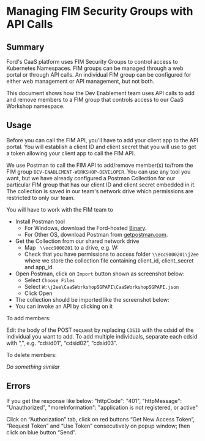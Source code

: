 # Managing FIM Security Groups with API Calls

## Summary

Ford's CaaS platform uses FIM Security Groups to control access to Kubernetes Namespaces. FIM groups can be managed through a web portal or through API calls. An individual FIM group can be configured for either web management or API management, but not both.

This document shows how the Dev Enablement team uses API calls to add and remove members to a FIM group that controls access to our CaaS Workshop namespace.

## Usage
Before you can call the FIM API, you'll have to add your client app to the API portal. You will establish a client ID and client secret that you will use to get a token allowing your client app to call the FIM API.

We use Postman to call the FIM API to add/remove member(s) to/from the FIM group `DEV-ENABLEMENT-WORKSHOP-DEVELOPER`. You can use any tool you want, but we have already configured a Postman Collection for our particular FIM group that has our client ID and client secret embedded in it. The collection is saved in our team's network drive which permissions are restricted to only our team.

You will have to work with the FIM team to

- Install Postman tool
  - For Windows, download the Ford-hosted [Binary](https://it2.spt.ford.com/sites/WebCOE/Docs/Downloads/Web%20Components/Postman-win64-7.14.0-Setup.exe).
  - For Other OS, download Postman from [getpostman.com](https://www.getpostman.com/).
- Get the Collection from our shared network drive
  - Map ` \\ecc9000201` to a drive, e.g. W:
  - Check that you have permissions to access folder `\\ecc9000201\j2ee` where we store the collection file containing client_id, client_secret and app_id.
- Open Postman, click on `Import` button shown as screenshot below:
  - Select `Choose Files`
  - Select `W:\j2ee\CaaSWorkshopSGPAPI\CaaSWorkshopSGPAPI.json`
  - Click Open
- The collection should be imported like the screenshot below:
- You can invoke an API by clicking on it

To add members:

Edit the body of the POST request by replacing `CDSID` with the cdsid of the individual you want to add. To add multiple individuals, separate each cdsid with “,”, e.g. “cdsid01”, “cdsid02”, “cdsid03”.

To delete members:

*Do something similar*

## Errors

If you get the response like below:
    "httpCode": "401",
    "httpMessage": "Unauthorized",
"moreInformation": "application is not registered, or active"

Click on “Authorization” tab, click on red buttons “Get New Access Token”, “Request Token” and “Use Token” consecutively on popup window; then click on blue button “Send”.
